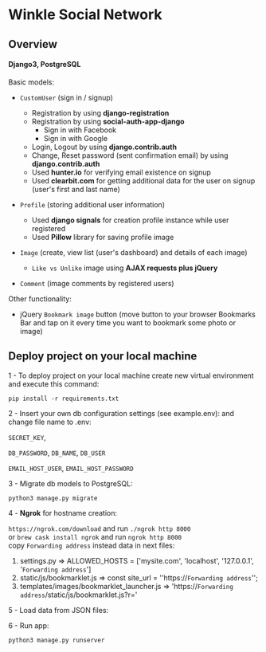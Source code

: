 # Winkle Social Network

## Overview
#### Django3, PostgreSQL

Basic models:<br />

- `CustomUser` (sign in / signup)<br />
    - Registration by using **django-registration**
    - Registration by using **social-auth-app-django** 
        - Sign in with Facebook
        - Sign in with Google
    - Login, Logout by using **django.contrib.auth**
    - Change, Reset password (sent confirmation email) by using **django.contrib.auth**
    - Used **hunter.io** for verifying email existence on signup
    - Used **clearbit.com** for getting additional data for the user on signup (user's first and last name)
    
- `Profile` (storing additional user information)<br />
    - Used **django signals** for creation profile instance while user registered
    - Used **Pillow** library for saving profile image

- `Image` (create, view list (user's dashboard) and details of each image)
    - `Like vs Unlike` image using **AJAX requests plus jQuery**
- `Comment` (image comments by registered users)

Other functionality:<br />
- jQuery `Bookmark image` button (move button to your browser Bookmarks Bar and tap on it every time you want to bookmark some photo or image)

## Deploy project on your local machine

1 - To deploy project on your local machine create new virtual environment and execute this command:

`pip install -r requirements.txt`

2 - Insert your own db configuration settings (see example.env):
and change file name to .env:

`SECRET_KEY`,

`DB_PASSWORD`,
`DB_NAME`,
`DB_USER`

`EMAIL_HOST_USER`,
`EMAIL_HOST_PASSWORD`

3 - Migrate db models to PostgreSQL:

`python3 manage.py migrate`

4 - **Ngrok** for hostname creation:

`https://ngrok.com/download` and run `./ngrok http 8000` <br />
or `brew cask install ngrok` and run `ngrok http 8000` <br />
copy `Forwarding address` instead data in next files: <br />
1. settings.py => ALLOWED_HOSTS = ['mysite.com', 'localhost', '127.0.0.1', '`Forwarding address`'] <br />
2. static/js/bookmarklet.js => const site_url = '\'https://`Forwarding address`\''; <br />
3. templates/images/bookmarklet_launcher.js => 'https://`Forwarding address`/static/js/bookmarklet.js?r='

5 - Load data from JSON files:

6 - Run app:

`python3 manage.py runserver`
